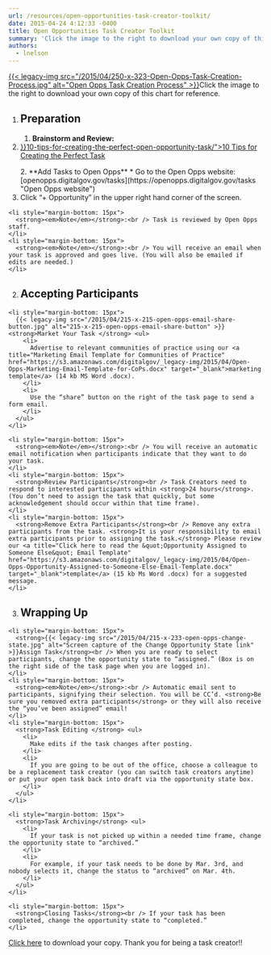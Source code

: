 ```yaml
---
url: /resources/open-opportunities-task-creator-toolkit/
date: 2015-04-24 4:12:33 -0400
title: Open Opportunities Task Creator Toolkit
summary: 'Click the image to the right to download your own copy of this chart for reference. Preparation Brainstorm and Review:  10 Tips for Creating the Perfect Task Add Tasks to Open Opps Go to the Open Opps website: openopps.digitalgov.gov/tasks Click &ldquo;+ Opportunity&rdquo; in the upper right hand'
authors:
  - lnelson
---
```


[{{< legacy-img src="/2015/04/250-x-323-Open-Opps-Task-Creation-Process.jpg" alt="Open Opps Task Creation Process" >}}](https://s3.amazonaws.com/digitalgov/_legacy-img/2015/12/Open-Opportunities-Task-Creator-Process1.pdf)Click the image to the right to download your own copy of this chart for reference.

  1. ## Preparation
    
      1. **Brainstorm and Review:** 
        <li style="margin-bottom: 15px">
          <a title="Click to read: 10 Tips for Creating the Perfect Open Opportunity Task" href="{{< link "open-opportunities-task-creator-toolkit.md" >}}10-tips-for-creating-the-perfect-open-opportunity-task/">10 Tips for Creating the Perfect Task</a>
        </li>
      2. **Add Tasks to Open Opps** 
          * Go to the Open Opps website: [openopps.digitalgov.gov/tasks](https://openopps.digitalgov.gov/tasks "Open Opps website")
        <li style="margin-bottom: 15px">
          Click “+ Opportunity” in the upper right hand corner of the screen.
        </li>
    <li style="margin-bottom: 15px">
      <strong><em>Note</em></strong>:<br /> Task is reviewed by Open Opps staff.
    </li>
    <li style="margin-bottom: 15px">
      <strong><em>Note</em></strong>:<br /> You will receive an email when your task is approved and goes live. (You will also be emailed if edits are needed.)
    </li>
  2. ## Accepting Participants
    
    <li style="margin-bottom: 15px">
      {{< legacy-img src="/2015/04/215-x-215-open-opps-email-share-button.jpg" alt="215-x-215-open-opps-email-share-button" >}}<strong>Market Your Task </strong> <ul>
        <li>
          Advertise to relevant communities of practice using our <a title="Marketing Email Template for Communities of Practice" href="https://s3.amazonaws.com/digitalgov/_legacy-img/2015/04/Open-Opps-Marketing-Email-Template-for-CoPs.docx" target="_blank">marketing template</a> (14 kb MS Word .docx).
        </li>
        <li>
          Use the “share” button on the right of the task page to send a form email.
        </li>
      </ul>
    </li>
    
    <li style="margin-bottom: 15px">
      <strong><em>Note</em></strong>:<br /> You will receive an automatic email notification when participants indicate that they want to do your task.
    </li>
    <li style="margin-bottom: 15px">
      <strong>Review Participants</strong><br /> Task Creators need to respond to interested participants within <strong>24 hours</strong>. (You don’t need to assign the task that quickly, but some acknowledgement should occur within that time frame).
    </li>
    <li style="margin-bottom: 15px">
      <strong>Remove Extra Participants</strong><br /> Remove any extra participants from the task. <strong>It is your responsibility to email extra participants prior to assigning the task.</strong> Please review our <a title="Click here to read the &quot;Opportunity Assigned to Someone Else&quot; Email Template" href="https://s3.amazonaws.com/digitalgov/_legacy-img/2015/04/Open-Opps-Opportunity-Assigned-to-Someone-Else-Email-Template.docx" target="_blank">template</a> (15 kb Ms Word .docx) for a suggested message.
    </li>
  3. ## Wrapping Up
    
    <li style="margin-bottom: 15px">
      <strong>{{< legacy-img src="/2015/04/215-x-233-open-opps-change-state.jpg" alt="Screen capture of the Change Opportunity State link" >}}Assign Task</strong><br /> When you are ready to select participants, change the opportunity state to “assigned.” (Box is on the right side of the task page when you are logged in).
    </li>
    <li style="margin-bottom: 15px">
      <strong><em>Note</em></strong>:<br /> Automatic email sent to participants, signifying their selection. You will be CC’d. <strong>Be sure you removed extra participants</strong> or they will also receive the “you’ve been assigned” email!
    </li>
    <li style="margin-bottom: 15px">
      <strong>Task Editing </strong> <ul>
        <li>
          Make edits if the task changes after posting.
        </li>
        <li>
          If you are going to be out of the office, choose a colleague to be a replacement task creator (you can switch task creators anytime) or put your open task back into draft via the opportunity state box.
        </li>
      </ul>
    </li>
    
    <li style="margin-bottom: 15px">
      <strong>Task Archiving</strong> <ul>
        <li>
          If your task is not picked up within a needed time frame, change the opportunity state to “archived.”
        </li>
        <li>
          For example, if your task needs to be done by Mar. 3rd, and nobody selects it, change the status to “archived” on Mar. 4th.
        </li>
      </ul>
    </li>
    
    <li style="margin-bottom: 15px">
      <strong>Closing Tasks</strong><br /> If your task has been completed, change the opportunity state to “completed.”
    </li>

[Click here](https://s3.amazonaws.com/digitalgov/_legacy-img/2015/12/Open-Opportunities-Task-Creator-Process1.pdf "View the Open Opportunities Task Creator Process") to download your copy. Thank you for being a task creator!!